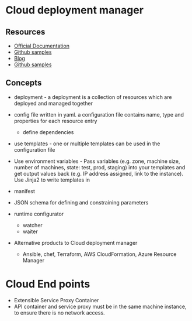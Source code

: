 # Cloud deployment manager

## Resources
- [Official Documentation](https://cloud.google.com/deployment-manager/docs/)
- [Github samples](https://github.com/GoogleCloudPlatform/deploymentmanager-samples)
- [Blog](https://medium.com/google-cloud/2018-google-deployment-manager-5ebb8759a122)
- [Github samples](https://github.com/schweikert/gcp-infra-as-code)


## Concepts
- deployment - a deployment is a collection of resources which are deployed and managed together
- config file written in yaml. a configuration file contains name, type and properties for each resource entry
  - define dependencies
- use templates - one or multiple templates can be used in the configuration file
- Use environment variables - Pass variables (e.g. zone, machine size, number of machines, state: test, prod, staging) into your templates and get output values back (e.g. IP address assigned, link to the instance). Use Jinja2 to write templates in 
- manifest
- JSON schema for defining and constraining parameters
- runtime configurator
  - watcher
  - waiter
  
- Alternative products to Cloud deployment manager
  - Ansible, chef, Terraform, AWS CloudFormation, Azure Resource Manager

# Cloud End points
- Extensible Service Proxy Container 
- API container and service proxy must be in the same machine instance, to ensure there is no network access.
